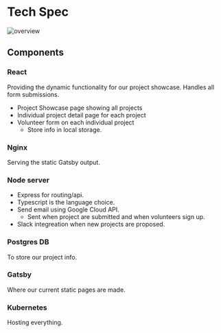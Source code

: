 # Tech Spec
![overview](https://i.imgur.com/hbz9N5L.png)

## Components

### React
Providing the dynamic functionality for our project showcase.
Handles all form submissions.
* Project Showcase page showing all projects
* Individual project detail page for each project
* Volunteer form on each individual project
  - Store info in local storage.

### Nginx
Serving the static Gatsby output.

### Node server
* Express for routing/api.
* Typescript is the language choice.
* Send email using Google Cloud API.
  - Sent when project are submitted and when volunteers sign up.
* Slack integreation when new projects are proposed.

### Postgres DB
To store our project info.

### Gatsby
Where our current static pages are made.

### Kubernetes
Hosting everything.
